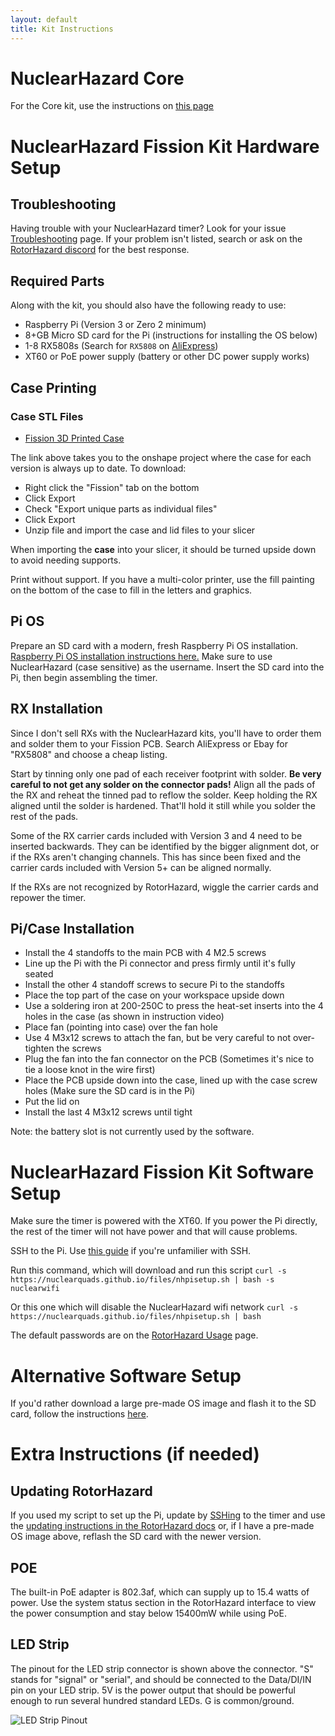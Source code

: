 ```yaml
---
layout: default
title: Kit Instructions
---
```


# NuclearHazard Core

For the Core kit, use the instructions on [this page](corekitinstructions)

# NuclearHazard Fission Kit Hardware Setup

## Troubleshooting
Having trouble with your NuclearHazard timer? Look for your issue [Troubleshooting](../troubleshooting/troubleshooting) page. If your problem isn't listed, search or ask on the <a href="https://discord.gg/ANKd2pzBKH" target="_blank">RotorHazard discord</a> for the best response.

## Required Parts

Along with the kit, you should also have the following ready to use:
- Raspberry Pi (Version 3 or Zero 2 minimum)
- 8+GB Micro SD card for the Pi (instructions for installing the OS below)
- 1-8 RX5808s (Search for `RX5808` on [AliExpress](aliexpress.us/w/wholesale-rx5808.html))
- XT60 or PoE power supply (battery or other DC power supply works)

## Case Printing

### Case STL Files
- <a href="https://cad.onshape.com/documents/c21f8ac03c166bed0d6faeab/w/4bf3b280307091cb20025cb6/e/c3b017cac1101ca0438fdd95?renderMode=0&uiState=677da23ca20c7305fdc0d6af" target="_blank">Fission 3D Printed Case</a>

The link above takes you to the onshape project where the case for each version is always up to date. To download:
- Right click the "Fission" tab on the bottom
- Click Export
- Check "Export unique parts as individual files"
- Click Export
- Unzip file and import the case and lid files to your slicer

When importing the **case** into your slicer, it should be turned upside down to avoid needing supports.

Print without support. If you have a multi-color printer, use the fill painting on the bottom of the case to fill in the letters and graphics.

## Pi OS

Prepare an SD card with a modern, fresh Raspberry Pi OS installation. [Raspberry Pi OS installation instructions here.](../instructions/piosinstallation) Make sure to use NuclearHazard (case sensitive) as the username. Insert the SD card into the Pi, then begin assembling the timer.

## RX Installation

Since I don't sell RXs with the NuclearHazard kits, you'll have to order them and solder them to your Fission PCB. Search AliExpress or Ebay for "RX5808" and choose a cheap listing.

Start by tinning only one pad of each receiver footprint with solder. **Be very careful to not get any solder on the connector pads!** Align all the pads of the RX and reheat the tinned pad to reflow the solder. Keep holding the RX aligned until the solder is hardened. That'll hold it still while you solder the rest of the pads.

Some of the RX carrier cards included with Version 3 and 4 need to be inserted backwards. They can be identified by the bigger alignment dot, or if the RXs aren't changing channels. This has since been fixed and the carrier cards included with Version 5+ can be aligned normally.

If the RXs are not recognized by RotorHazard, wiggle the carrier cards and repower the timer.

## Pi/Case Installation

- Install the 4 standoffs to the main PCB with 4 M2.5 screws
- Line up the Pi with the Pi connector and press firmly until it's fully seated
- Install the other 4 standoff screws to secure Pi to the standoffs
- Place the top part of the case on your workspace upside down
- Use a soldering iron at 200-250C to press the heat-set inserts into the 4 holes in the case (as shown in instruction video)
- Place fan (pointing into case) over the fan hole
- Use 4 M3x12 screws to attach the fan, but be very careful to not over-tighten the screws
- Plug the fan into the fan connector on the PCB (Sometimes it's nice to tie a loose knot in the wire first)
- Place the PCB upside down into the case, lined up with the case screw holes (Make sure the SD card is in the Pi)
- Put the lid on
- Install the last 4 M3x12 screws until tight

Note: the battery slot is not currently used by the software.

# NuclearHazard Fission Kit Software Setup

Make sure the timer is powered with the XT60. If you power the Pi directly, the rest of the timer will not have power and that will cause problems.

SSH to the Pi. Use [this guide](ssh) if you're unfamilier with SSH.

Run this command, which will download and run this script
```curl -s https://nuclearquads.github.io/files/nhpisetup.sh | bash -s nuclearwifi```

Or this one which will disable the NuclearHazard wifi network
```curl -s https://nuclearquads.github.io/files/nhpisetup.sh | bash```

The default passwords are on the [RotorHazard Usage](../rhusage/rhusage) page.

# Alternative Software Setup

If you'd rather download a large pre-made OS image and flash it to the SD card, follow the instructions [here](../troubleshooting/flash).

# Extra Instructions (if needed)

## Updating RotorHazard

If you used my script to set up the Pi, update by [SSHing](ssh) to the timer and use the <a href="https://github.com/RotorHazard/RotorHazard/blob/main/doc/Software%20Setup.md#updating-an-existing-installation" target="_blank">updating instructions in the RotorHazard docs</a> or, if I have a pre-made OS image above, reflash the SD card with the newer version.

## POE

The built-in PoE adapter is 802.3af, which can supply up to 15.4 watts of power. Use the system status section in the RotorHazard interface to view the power consumption and stay below 15400mW while using PoE.

## LED Strip

The pinout for the LED strip connector is shown above the connector. "S" stands for "signal" or "serial", and should be connected to the Data/DI/IN pin on your LED strip. 5V is the power output that should be powerful enough to run several hundred standard LEDs. G is common/ground.

![LED Strip Pinout](../images/led.jpg)
